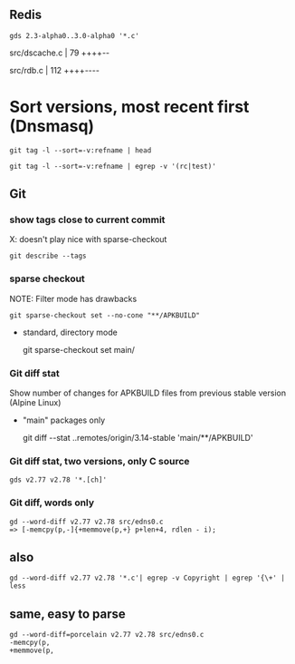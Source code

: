 ## Redis

    gds 2.3-alpha0..3.0-alpha0 '*.c'

  src/dscache.c              |  79 ++++--
   
   src/rdb.c                  | 112 ++++----


# Sort versions, most recent first (Dnsmasq)

    git tag -l --sort=-v:refname | head

    git tag -l --sort=-v:refname | egrep -v '(rc|test)'


## Git

### show tags close to current commit

X: doesn't play nice with sparse-checkout

    git describe --tags

### sparse checkout

NOTE: Filter mode has drawbacks

    git sparse-checkout set --no-cone "**/APKBUILD"

* standard, directory mode

    git sparse-checkout set main/


### Git diff stat

Show number of changes for APKBUILD files from previous stable version (Alpine Linux)
- "main" packages only

  git diff --stat ..remotes/origin/3.14-stable 'main/**/APKBUILD'

### Git diff stat, two versions, only C source

    gds v2.77 v2.78 '*.[ch]'


### Git diff, words only

    gd --word-diff v2.77 v2.78 src/edns0.c
    => [-memcpy(p,-]{+memmove(p,+} p+len+4, rdlen - i);

## also

    gd --word-diff v2.77 v2.78 '*.c'| egrep -v Copyright | egrep '{\+' | less
    
## same, easy to parse

    gd --word-diff=porcelain v2.77 v2.78 src/edns0.c
    -memcpy(p,
	+memmove(p,